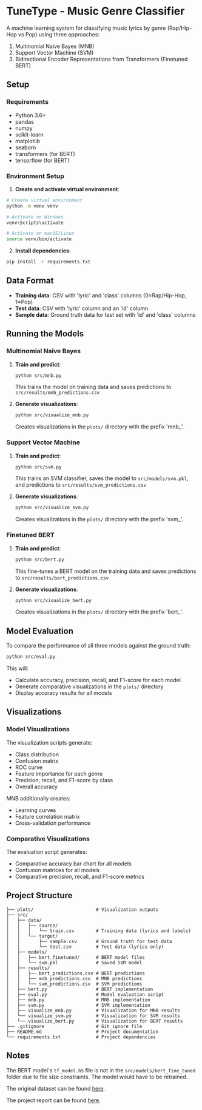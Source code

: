 # TuneType - Music Genre Classifier

A machine learning system for classifying music lyrics by genre (Rap/Hip-Hop vs Pop) using three approaches:

1. Multinomial Naive Bayes (MNB)
2. Support Vector Machine (SVM)
3. Bidirectional Encoder Representations from Transformers (Finetuned BERT)

## Setup

### Requirements

- Python 3.6+
- pandas
- numpy
- scikit-learn
- matplotlib
- seaborn
- transformers (for BERT)
- tensorflow (for BERT)

### Environment Setup

1. **Create and activate virtual environment**:

```bash
# Create virtual environment
python -m venv venv

# Activate on Windows
venv\Scripts\activate

# Activate on macOS/Linux
source venv/bin/activate
```

2. **Install dependencies**:

```bash
pip install -r requirements.txt
```

## Data Format

- **Training data**: CSV with 'lyric' and 'class' columns (0=Rap/Hip-Hop, 1=Pop)
- **Test data**: CSV with 'lyric' column and an 'id' column
- **Sample data**: Ground truth data for test set with 'id' and 'class' columns

## Running the Models

### Multinomial Naive Bayes

1. **Train and predict**:

   ```bash
   python src/mnb.py
   ```

   This trains the model on training data and saves predictions to `src/results/mnb_predictions.csv`

2. **Generate visualizations**:

   ```bash
   python src/visualize_mnb.py
   ```

   Creates visualizations in the `plots/` directory with the prefix 'mnb\_'.

### Support Vector Machine

1. **Train and predict**:

   ```bash
   python src/svm.py
   ```

   This trains an SVM classifier, saves the model to `src/models/svm.pkl`, and predictions to `src/results/svm_predictions.csv`

2. **Generate visualizations**:

   ```bash
   python src/visualize_svm.py
   ```

   Creates visualizations in the `plots/` directory with the prefix 'svm\_'.

### Finetuned BERT

1. **Train and predict**:

   ```bash
   python src/bert.py
   ```

   This fine-tunes a BERT model on the training data and saves predictions to `src/results/bert_predictions.csv`

2. **Generate visualizations**:

   ```bash
   python src/visualize_bert.py
   ```

   Creates visualizations in the `plots/` directory with the prefix 'bert\_'.

## Model Evaluation

To compare the performance of all three models against the ground truth:

```bash
python src/eval.py
```

This will:

- Calculate accuracy, precision, recall, and F1-score for each model
- Generate comparative visualizations in the `plots/` directory
- Display accuracy results for all models

## Visualizations

### Model Visualizations

The visualization scripts generate:

- Class distribution
- Confusion matrix
- ROC curve
- Feature importance for each genre
- Precision, recall, and F1-score by class
- Overall accuracy

MNB additionally creates:

- Learning curves
- Feature correlation matrix
- Cross-validation performance

### Comparative Visualizations

The evaluation script generates:

- Comparative accuracy bar chart for all models
- Confusion matrices for all models
- Comparative precision, recall, and F1-score metrics

## Project Structure

```
├── plots/                       # Visualization outputs
├── src/
│   ├── data/
│   │   ├── source/
│   │   │   └── train.csv        # Training data (lyrics and labels)
│   │   └── target/
│   │       ├── sample.csv       # Ground truth for test data
│   │       └── test.csv         # Test data (lyrics only)
│   ├── models/
│   │   ├── bert_finetuned/      # BERT model files
│   │   └── svm.pkl              # Saved SVM model
│   ├── results/
│   │   ├── bert_predictions.csv # BERT predictions
│   │   ├── mnb_predictions.csv  # MNB predictions
│   │   └── svm_predictions.csv  # SVM predictions
│   ├── bert.py                  # BERT implementation
│   ├── eval.py                  # Model evaluation script
│   ├── mnb.py                   # MNB implementation
│   ├── svm.py                   # SVM implementation
│   ├── visualize_mnb.py         # Visualization for MNB results
│   └── visualize_svm.py         # Visualization for SVM results
│   └── visualize_bert.py        # Visualization for BERT results
├── .gitignore                   # Git ignore file
├── README.md                    # Project documentation
└── requirements.txt             # Project dependencies
```

## Notes

The BERT model's `tf_model.h5` file is not in the `src/models/bert_fine_tuned` folder due to file size constraints. The model would have to be retrained.

The original dataset can be found [here](https://www.kaggle.com/datasets/sshikamaru/music-genre-classification/).

The project report can be found [here](https://github.com/imesh97/tunetype/blob/main/report.pdf).
